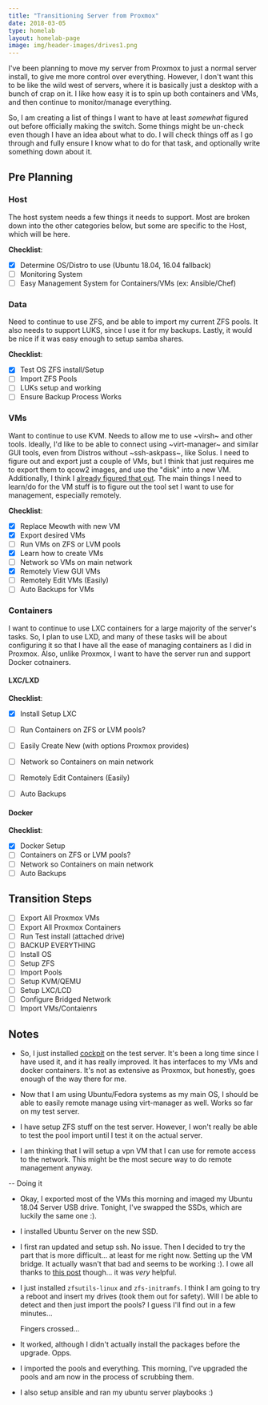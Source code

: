```yaml
---
title: "Transitioning Server from Proxmox"
date: 2018-03-05
type: homelab
layout: homelab-page
image: img/header-images/drives1.png
---
```


I've been planning to move my server from Proxmox to just a normal server
install, to give me more control over everything. However, I don't want this to
be like the wild west of servers, where it is basically just a desktop with a
bunch of crap on it. I like how easy it is to spin up both containers and VMs,
and then continue to monitor/manage everything. 

So, I am creating a list of things I want to have at least *somewhat* figured
out before officially making the switch. Some things might be un-check even
though I have an idea about what to do. I will check things off as I go through
and fully ensure I know what to do for that task, and optionally write something
down about it.

## Pre Planning

### Host

The host system needs a few things it needs to support. Most are
broken down into the other categories below, but some are specific to
the Host, which will be here.

**Checklist**:

- [X] Determine OS/Distro to use (Ubuntu 18.04, 16.04 fallback)
- [ ] Monitoring System
- [ ] Easy Management System for Containers/VMs (ex: Ansible/Chef)

### Data

Need to continue to use ZFS, and be able to import my current ZFS pools. It also
needs to support LUKS, since I use it for my backups. Lastly, it would be nice
if it was easy enough to setup samba shares.

**Checklist**:

- [X] Test OS ZFS install/Setup
- [ ] Import ZFS Pools
- [ ] LUKs setup and working
- [ ] Ensure Backup Process Works

### VMs

Want to continue to use KVM. Needs to allow me to use ~virsh~ and other tools.
Ideally, I'd like to be able to connect using ~virt-manager~ and similar GUI
tools, even from Distros without ~ssh-askpass~, like Solus. I need to figure out
and export just a couple of VMs, but I think that just requires me to export
them to qcow2 images, and use the "disk" into a new VM. Additionally, I think I
[already figured that
out](http://ryan.himmelwright.net/post/exporting-proxmox-vms/). The main things
I need to learn/do for the VM stuff is to figure out the tool set I want to use
for management, especially remotely.

**Checklist**:

- [X] Replace Meowth with new VM
- [X] Export desired VMs
- [ ] Run VMs on ZFS or LVM pools
- [X] Learn how to create VMs
- [ ] Network so VMs on main network
- [X] Remotely View GUI VMs
- [ ] Remotely Edit VMs (Easily)
- [ ] Auto Backups for VMs

### Containers

I want to continue to use LXC containers for a large majority of the server's
tasks. So, I plan to use LXD, and many of these tasks will be about configuring
it so that I have all the ease of managing containers as I did in Proxmox. Also,
unlike Proxmox, I want to have the server run and support Docker cotnainers.

#### LXC/LXD
**Checklist**:

- [X] Install Setup LXC
- [ ] Run Containers on ZFS or LVM pools?
- [ ] Easily Create New (with options Proxmox provides)
- [ ] Network so Containers on main network
- [ ] Remotely Edit Containers (Easily)
- [ ] Auto Backups 


#### Docker
**Checklist**:

- [X] Docker Setup
- [ ] Containers on ZFS or LVM pools?
- [ ] Network so Containers on main network
- [ ] Auto Backups

## Transition Steps

- [ ] Export All Proxmox VMs 
- [ ] Export All Proxmox Containers 
- [ ] Run Test install (attached drive) 
- [ ] BACKUP EVERYTHING
- [ ] Install OS 
- [ ] Setup ZFS 
- [ ] Import Pools 
- [ ] Setup KVM/QEMU 
- [ ] Setup LXC/LCD 
- [ ] Configure Bridged Network
- [ ] Import VMs/Contaienrs

## Notes

- So, I just installed [cockpit](http://cockpit-project.org/) on the
  test server. It's been a long time since I have used it, and it has
  really improved. It has interfaces to my VMs and docker
  containers. It's not as extensive as Proxmox, but honestly, goes
  enough of the way there for me.

- Now that I am using Ubuntu/Fedora systems as my main OS, I should be
  able to easily remote manage using virt-manager as well. Works so
  far on my test server.
  
- I have setup ZFS stuff on the test server. However, I won't really
  be able to test the pool import until I test it on the actual
  server. 
  
- I am thinking that I will setup a vpn VM that I can use for remote
  access to the network. This might be the most secure way to do
  remote management anyway.
    
-- Doing it

- Okay, I exported most of the VMs this morning and imaged my
Ubuntu 18.04 Server USB drive. Tonight, I've swapped the SSDs, which
are luckily the same one :).

- I installed Ubuntu Server on the new SSD.

- I first ran updated and setup ssh. No issue. Then I decided to try
  the part that is more difficult... at least for me right
  now. Setting up the VM bridge. It actually wasn't that bad and seems
  to be working :). I owe all thanks to [this
  post](https://www.linuxtechi.com/install-configure-kvm-ubuntu-18-04-server/)
  though... it was *very* helpful.
  
- I just installed `zfsutils-linux` and `zfs-initramfs`. I think I am
  going to try a reboot and insert my drives (took them out for
  safety). Will I be able to detect and then just import the pools? I
  guess I'll find out in a few minutes... 
  
  Fingers crossed...  
  
- It worked, although I didn't actually install the packages before
  the upgrade. Opps.
	
- I imported the pools and everything. This morning, I've upgraded the
  pools and am now in the process of scrubbing them.

- I also setup ansible and ran my ubuntu server playbooks :)
